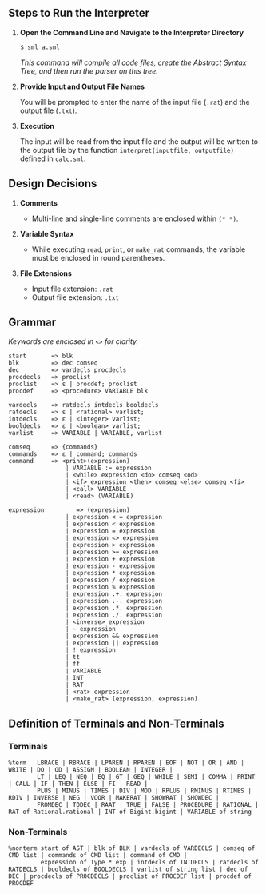 ## Steps to Run the Interpreter

1. **Open the Command Line and Navigate to the Interpreter Directory**

    ```bash
    $ sml a.sml
    ```

    *This command will compile all code files, create the Abstract Syntax Tree, and then run the parser on this tree.*

2. **Provide Input and Output File Names**

    You will be prompted to enter the name of the input file (`.rat`) and the output file (`.txt`).

3. **Execution**

    The input will be read from the input file and the output will be written to the output file by the function `interpret(inputfile, outputfile)` defined in `calc.sml`.

## Design Decisions

1. **Comments**
    - Multi-line and single-line comments are enclosed within `(* *)`.

2. **Variable Syntax**
    - While executing `read`, `print`, or `make_rat` commands, the variable must be enclosed in round parentheses.

3. **File Extensions**
    - Input file extension: `.rat`
    - Output file extension: `.txt`

## Grammar

*Keywords are enclosed in `<>` for clarity.*

```plaintext
start       => blk 
blk         => dec comseq
dec         => vardecls procdecls
procdecls   => proclist
proclist    => ε | procdef; proclist
procdef     => <procedure> VARIABLE blk 

vardecls    => ratdecls intdecls booldecls 
ratdecls    => ε | <rational> varlist; 
intdecls    => ε | <integer> varlist; 
booldecls   => ε | <boolean> varlist; 
varlist     => VARIABLE | VARIABLE, varlist  

comseq      => {commands} 
commands    => ε | command; commands 
command     => <print>(expression)  
                | VARIABLE := expression 
                | <while> expression <do> comseq <od>
                | <if> expression <then> comseq <else> comseq <fi>
                | <call> VARIABLE 
                | <read> (VARIABLE) 

expression         => (expression)
                | expression < = expression 
                | expression < expression
                | expression = expression 
                | expression <> expression
                | expression > expression 
                | expression >= expression 
                | expression + expression 
                | expression - expression
                | expression * expression  
                | expression / expression
                | expression % expression
                | expression .+. expression
                | expression .-. expression
                | expression .*. expression 
                | expression ./. expression
                | <inverse> expression
                | ~ expression
                | expression && expression
                | expression || expression 
                | ! expression 
                | tt 
                | ff  
                | VARIABLE          
                | INT
                | RAT
                | <rat> expression 
                | <make_rat> (expression, expression)
```

## Definition of Terminals and Non-Terminals

### Terminals

```plaintext
%term   LBRACE | RBRACE | LPAREN | RPAREN | EOF | NOT | OR | AND | WRITE | DO | OD | ASSIGN | BOOLEAN | INTEGER |
        LT | LEQ | NEQ | EQ | GT | GEQ | WHILE | SEMI | COMMA | PRINT | CALL | IF | THEN | ELSE | FI | READ |
        PLUS | MINUS | TIMES | DIV | MOD | RPLUS | RMINUS | RTIMES | RDIV | INVERSE | NEG | VOOR | MAKERAT | SHOWRAT | SHOWDEC |
        FROMDEC | TODEC | RAAT | TRUE | FALSE | PROCEDURE | RATIONAL | RAT of Rational.rational | INT of Bigint.bigint | VARIABLE of string
```

### Non-Terminals

```plaintext  ← (Added this line to open the code block)
%nonterm start of AST | blk of BLK | vardecls of VARDECLS | comseq of CMD list | commands of CMD list | command of CMD |
         expression of Type * exp | intdecls of INTDECLS | ratdecls of RATDECLS | booldecls of BOOLDECLS | varlist of string list | dec of DEC | procdecls of PROCDECLS | proclist of PROCDEF list | procdef of PROCDEF
``` 

